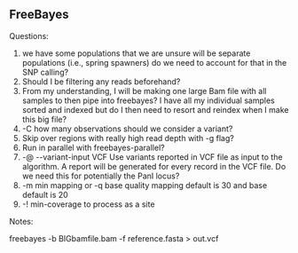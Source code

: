 ## FreeBayes

Questions: 
1) we have some populations that we are unsure will be separate populations (i.e., spring spawners) do we need to account for that in the SNP calling?
2) Should I be filtering any reads beforehand?
3) From my understanding, I will be making one large Bam file with all samples to then pipe into freebayes? I have all my individual samples sorted and indexed but do I then need to resort and reindex when I make this big file? 
4) -C how many observations should we consider a variant? 
5) Skip over regions with really high read depth with -g flag? 
6) Run in parallel with freebayes-parallel?
7) -@ --variant-input VCF Use variants reported in VCF file as input to the algorithm. A report will be generated for every record in the VCF file. Do we need this for potentially the PanI locus?
8) -m min mapping or -q base quality mapping default is 30 and base default is 20
9) -! min-coverage to process as a site

Notes:

freebayes -b BIGbamfile.bam -f reference.fasta > out.vcf